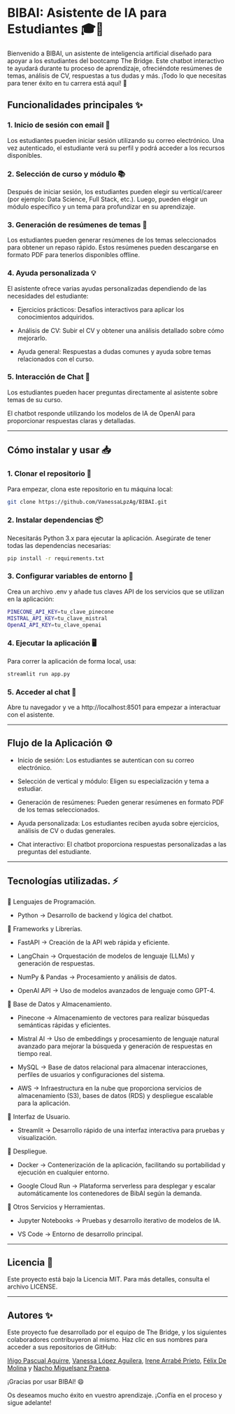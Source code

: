 # BIBAI: Asistente de IA para Estudiantes 🎓🤖

Bienvenido a BIBAI, un asistente de inteligencia artificial diseñado para apoyar a los estudiantes del bootcamp The Bridge. Este chatbot interactivo te ayudará durante tu proceso de aprendizaje, ofreciéndote resúmenes de temas, análisis de CV, respuestas a tus dudas y más. ¡Todo lo que necesitas para tener éxito en tu carrera está aquí! 🚀

## Funcionalidades principales ✨

### 1. Inicio de sesión con email 📧

Los estudiantes pueden iniciar sesión utilizando su correo electrónico.
Una vez autenticado, el estudiante verá su perfil y podrá acceder a los recursos disponibles.

### 2. Selección de curso y módulo 📚

Después de iniciar sesión, los estudiantes pueden elegir su vertical/career (por ejemplo: Data Science, Full Stack, etc.).
Luego, pueden elegir un módulo específico y un tema para profundizar en su aprendizaje.

### 3. Generación de resúmenes de temas 📝

Los estudiantes pueden generar resúmenes de los temas seleccionados para obtener un repaso rápido.
Estos resúmenes pueden descargarse en formato PDF para tenerlos disponibles offline.

### 4. Ayuda personalizada 💡

El asistente ofrece varias ayudas personalizadas dependiendo de las necesidades del estudiante:

- Ejercicios prácticos: Desafíos interactivos para aplicar los conocimientos adquiridos.

- Análisis de CV: Subir el CV y obtener una análisis detallado sobre cómo mejorarlo.

- Ayuda general: Respuestas a dudas comunes y ayuda sobre temas relacionados con el curso.

### 5. Interacción de Chat 💬

Los estudiantes pueden hacer preguntas directamente al asistente sobre temas de su curso.

El chatbot responde utilizando los modelos de IA de OpenAI para proporcionar respuestas claras y detalladas.


----------------------------------------------------------------------------------------------------------- 

## Cómo instalar y usar 📥

### 1. Clonar el repositorio 🚀

Para empezar, clona este repositorio en tu máquina local:

```bash
git clone https://github.com/VanessaLpzAg/BIBAI.git
```

### 2. Instalar dependencias 📦

Necesitarás Python 3.x para ejecutar la aplicación. Asegúrate de tener todas las dependencias necesarias:

```bash
pip install -r requirements.txt
```

### 3. Configurar variables de entorno 🔑

Crea un archivo .env y añade tus claves API de los servicios que se utilizan en la aplicación:

```bash
PINECONE_API_KEY=tu_clave_pinecone
MISTRAL_API_KEY=tu_clave_mistral
OpenAI_API_KEY=tu_clave_openai
``` 

### 4. Ejecutar la aplicación 🖥️

Para correr la aplicación de forma local, usa:

```bash
streamlit run app.py
```

### 5. Acceder al chat 💬

Abre tu navegador y ve a http://localhost:8501 para empezar a interactuar con el asistente.

-----------------------------------------------------------------------------------

## Flujo de la Aplicación ⚙️

- Inicio de sesión: Los estudiantes se autentican con su correo electrónico.

- Selección de vertical y módulo: Eligen su especialización y tema a estudiar.

- Generación de resúmenes: Pueden generar resúmenes en formato PDF de los temas seleccionados.

- Ayuda personalizada: Los estudiantes reciben ayuda sobre ejercicios, análisis de CV o dudas generales.

- Chat interactivo: El chatbot proporciona respuestas personalizadas a las preguntas del estudiante.

---------------------------------------------------------------------------------- 

## Tecnologías utilizadas. ⚡

🔹 Lenguajes de Programación.

- Python → Desarrollo de backend y lógica del chatbot.


🔹 Frameworks y Librerías.

- FastAPI → Creación de la API web rápida y eficiente.

- LangChain → Orquestación de modelos de lenguaje (LLMs) y generación de respuestas.

- NumPy & Pandas → Procesamiento y análisis de datos.

- OpenAI API → Uso de modelos avanzados de lenguaje como GPT-4.


🔹 Base de Datos y Almacenamiento.

- Pinecone → Almacenamiento de vectores para realizar búsquedas semánticas rápidas y eficientes.

- Mistral AI → Uso de embeddings y procesamiento de lenguaje natural avanzado para mejorar la búsqueda y generación de respuestas en tiempo real.

- MySQL → Base de datos relacional para almacenar interacciones, perfiles de usuarios y configuraciones del sistema.

- AWS → Infraestructura en la nube que proporciona servicios de almacenamiento (S3), bases de datos (RDS) y despliegue escalable para la aplicación.


🔹 Interfaz de Usuario.

- Streamlit → Desarrollo rápido de una interfaz interactiva para pruebas y visualización.


🔹 Despliegue.

- Docker → Contenerización de la aplicación, facilitando su portabilidad y ejecución en cualquier entorno.

- Google Cloud Run → Plataforma serverless para desplegar y escalar automáticamente los contenedores de BibAI según la demanda.


🔹 Otros Servicios y Herramientas.

- Jupyter Notebooks → Pruebas y desarrollo iterativo de modelos de IA.

- VS Code → Entorno de desarrollo principal.

--------------------------------------------------------------------------------------- 

## Licencia 📜

Este proyecto está bajo la Licencia MIT. Para más detalles, consulta el archivo LICENSE.

------------------------------------------------------------------------------------------

## Autores ✨

Este proyecto fue desarrollado por el equipo de The Bridge, y los siguientes colaboradores contribuyeron al mismo. Haz clic en sus nombres para acceder a sus repositorios de GitHub:

[Iñigo Pascual Aguirre](https://github.com/Inigopascuaguir/BIBAI_TuAsistenteVirtual.git), [Vanessa López Aguilera](https://github.com/VanessaLpzAg/BIBAI.git), [Irene Arrabé Prieto](https://github.com/IreneAP19/BIBAI.git), [Félix De Molina]() y [Nacho Miguelsanz Praena](). 


¡Gracias por usar BIBAI! 😄

Os deseamos mucho éxito en vuestro aprendizaje. ¡Confía en el proceso y sigue adelante!